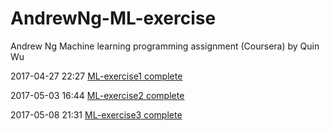 # AndrewNg-ML-exercise
Andrew Ng Machine learning programming assignment (Coursera) by Quin Wu


2017-04-27 22:27  [ML-exercise1 complete](https://github.com/Aemonwk/AndrewNg-ML-exercise/tree/master/machine-learning-ex1)

2017-05-03 16:44  [ML-exercise2 complete](https://github.com/Aemonwk/AndrewNg-ML-exercise/tree/master/machine-learning-ex2)

2017-05-08 21:31  [ML-exercise3 complete](https://github.com/Aemonwk/AndrewNg-ML-exercise/tree/master/machine-learning-ex3)
